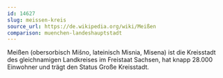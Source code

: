 ```yaml
---
id: 14627
slug: meissen-kreis
source_url: https://de.wikipedia.org/wiki/Meißen
comparison: muenchen-landeshauptstadt
---
```


Meißen (obersorbisch Mišno, lateinisch Misnia, Misena) ist die Kreisstadt des gleichnamigen Landkreises im Freistaat Sachsen, hat knapp 28.000 Einwohner und trägt den Status Große Kreisstadt.
